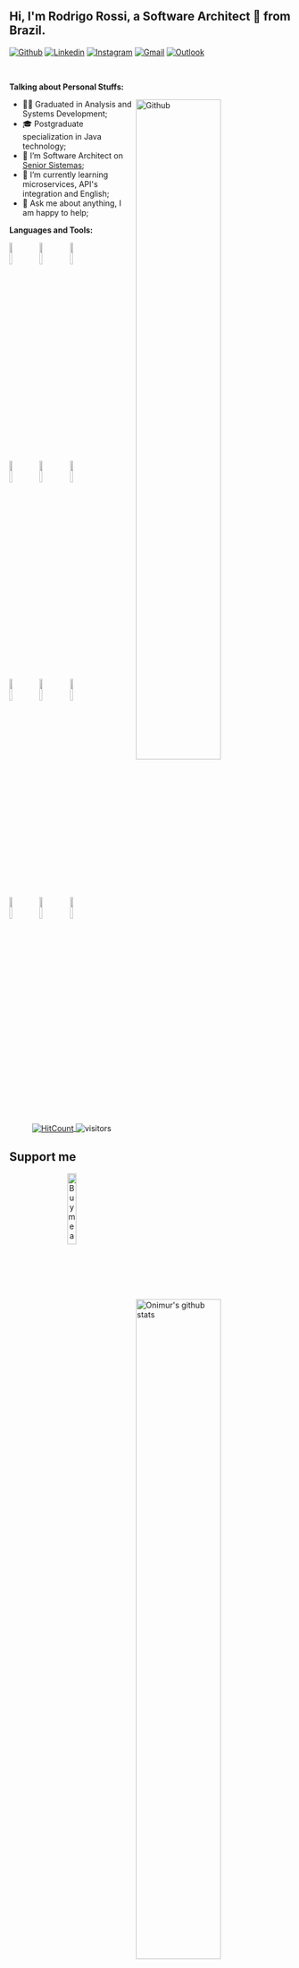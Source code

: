 <!-- Your title -->
## Hi, I'm Rodrigo Rossi, a Software Architect 🚀 from Brazil.

<!-- Your badges
You can use the website to generate badges: https://shields.io/
-->

[![Github](https://img.shields.io/badge/-Github-000?style=flat&logo=Github&logoColor=white)](https://github.com/trentinrossi)
[![Linkedin](https://img.shields.io/badge/-LinkedIn-blue?style=flat&logo=Linkedin&logoColor=white)](https://www.linkedin.com/in/rodrigorossi/inst)
[![Instagram](https://img.shields.io/badge/-Instagram-c13584?style=flat&labelColor=c13584&logo=instagram&logoColor=white)](https://www.instagram.com/rossiorodrigo/)
[![Gmail](https://img.shields.io/badge/-Gmail-c14438?style=flat&logo=Gmail&logoColor=white)](mailto:rdrg.rossi@gmail.com)
[![Outlook](https://img.shields.io/badge/-Outlook-0078D4?style=flat&logo=Microsoft-Outlook&logoColor=white)](mailto:rdrg_rossio@hotmail.com)

&nbsp;

<!-- Talking about you -->
**Talking about Personal Stuffs:**

<!-- Any image aligned to the right. Beware the width -->
<img width="55%" align="right" alt="Github" src="https://raw.githubusercontent.com/onimur/.github/master/.resources/git-header.svg" />

- 👨‍🎓 Graduated in Analysis and Systems Development;
- 🎓 Postgraduate specialization in Java technology;
- 💼 I’m Software Architect on [Senior Sistemas](https://www.senior.com.br/);
- 🌱 I’m currently learning microservices, API's integration and English;
- 💬 Ask me about anything, I am happy to help;

**Languages and Tools:** 

<!-- Your github readme stats
You can use this api: https://github.com/anuraghazra/github-readme-stats
-->
<p>
  <a href="https://github.com/trentinrossi">
    <img width="55%" align="right" alt="Onimur's github stats" src="https://github-readme-stats.vercel.app/api?username=trentinrossi&show_icons=true&hide_border=true" />
  </a>
  
  <!-- Your languages and tools. Be careful with the alignment. 
  You can use this sites to get logos: https://www.vectorlogo.zone or https://simpleicons.org/
  -->
  <code><img width="10%" src="https://www.vectorlogo.zone/logos/java/java-ar21.svg"></code>
  <code><img width="10%" src="https://www.vectorlogo.zone/logos/javascript/javascript-ar21.svg"></code>
  <code><img width="10%" src="https://www.vectorlogo.zone/logos/android/android-ar21.svg"></code>
  <br />
  <code><img width="10%" src="https://www.vectorlogo.zone/logos/npmjs/npmjs-ar21.svg"></code>
  <code><img width="10%" src="https://www.vectorlogo.zone/logos/javaee_glassfish/javaee_glassfish-ar21.svg"></code>
  <code><img width="10%" src="https://www.vectorlogo.zone/logos/amazon_awslambda/amazon_awslambda-ar21.svg"></code>
  <br />
  <code><img width="10%" src="https://www.vectorlogo.zone/logos/mysql/mysql-ar21.svg"></code>
  <code><img width="10%" src="https://www.vectorlogo.zone/logos/sqlite/sqlite-ar21.svg"></code>
  <code><img width="10%" src="https://www.vectorlogo.zone/logos/firebase/firebase-ar21.svg"></code>
  <br />
  <code><img width="10%" src="https://www.vectorlogo.zone/logos/git-scm/git-scm-ar21.svg"></code>
  <code><img width="10%" src="https://www.vectorlogo.zone/logos/microsoft_azure/microsoft_azure-ar21.svg"></code>
  <code><img width="10%" src="https://www.vectorlogo.zone/logos/nodejs/nodejs-ar21.svg"></code>
</p>

<!-- Your hits or visitors
site: http://hits.dwyl.com or https://visitor-badge.glitch.me
Both apis are in trouble due to the number of requests, if you know any other to register visitors, great
-->
<p align="center">
  <a href="http://hits.dwyl.com/trentinrossi/trentinrossi" target="_blank">
    <img align="center" alt="HitCount" src="http://hits.dwyl.com/trentinrossi/trentinrossi.svg" />
  </a>
    <img align="center" alt="visitors" src="https://visitor-badge.glitch.me/badge?page_id=trentinrossi.trentinrossi" />
</p>

## Support me
<!-- Your support, if you have it 
I created these images, feel free to use them.
-->
<p align="center">  
  <a href="https://www.buymeacoffee.com/rodrigorossi" target="_blank">
      <img width="18%" alt="Buy me a coffee" src="https://raw.githubusercontent.com/onimur/.github/master/.resources/support-buy-coffee.png"/>
  </a>
</p>
